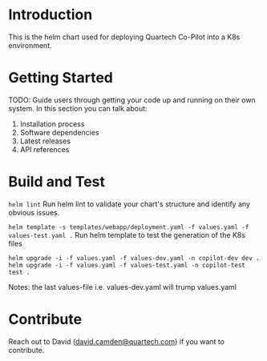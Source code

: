 # Introduction

This is the helm chart used for deploying Quartech Co-Pilot into a K8s environment.

# Getting Started

TODO: Guide users through getting your code up and running on their own system. In this section you can talk about:

1. Installation process
2. Software dependencies
3. Latest releases
4. API references

# Build and Test

`helm lint`
Run helm lint to validate your chart's structure and identify any obvious issues.

`helm template -s templates/webapp/deployment.yaml -f values.yaml -f values-test.yaml .`
Run helm template to test the generation of the K8s files

`helm upgrade -i -f values.yaml -f values-dev.yaml -n copilot-dev dev .`
`helm upgrade -i -f values.yaml -f values-test.yaml -n copilot-test test .`

Notes: the last values-file i.e. values-dev.yaml will trump values.yaml

# Contribute

Reach out to David (david.camden@quartech.com) if you want to contribute.
